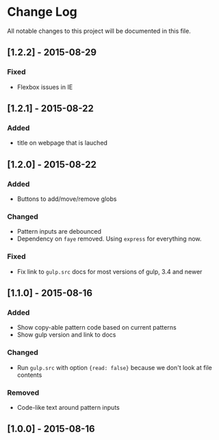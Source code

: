 # Change Log

All notable changes to this project will be documented in this file.

## [1.2.2] - 2015-08-29

### Fixed

- Flexbox issues in IE

## [1.2.1] - 2015-08-22

### Added

- title on webpage that is lauched

## [1.2.0] - 2015-08-22

### Added

- Buttons to add/move/remove globs

### Changed

- Pattern inputs are debounced
- Dependency on `faye` removed. Using `express` for everything now.

### Fixed

- Fix link to `gulp.src` docs for most versions of gulp, 3.4 and newer

## [1.1.0] - 2015-08-16

### Added

- Show copy-able pattern code based on current patterns
- Show gulp version and link to docs

### Changed

- Run `gulp.src` with option `{read: false}` because we don't look at file contents

### Removed

- Code-like text around pattern inputs

## [1.0.0] - 2015-08-16
